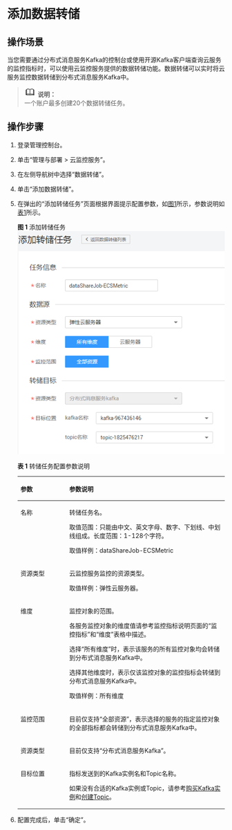 # 添加数据转储<a name="ZH-CN_TOPIC_0186903524"></a>

## 操作场景<a name="section132011812113517"></a>

当您需要通过分布式消息服务Kafka的控制台或使用开源Kafka客户端查询云服务的监控指标时，可以使用云监控服务提供的数据转储功能。数据转储可以实时将云服务监控数据转储到分布式消息服务Kafka中。

>![](public_sys-resources/icon-note.gif) **说明：**   
>一个账户最多创建20个数据转储任务。  

## 操作步骤<a name="section4511161103217"></a>

1.  登录管理控制台。
2.  单击“管理与部署 \> 云监控服务”。
3.  在左侧导航树中选择“数据转储”。
4.  单击“添加数据转储”。
5.  在弹出的“添加转储任务”页面根据界面提示配置参数，如[图1](#fig1063291814577)所示，参数说明如[表1](#table133239595719)所示。

    **图 1**  添加转储任务<a name="fig1063291814577"></a>  
    ![](figures/添加转储任务.png "添加转储任务")

    **表 1**  转储任务配置参数说明

    <a name="table133239595719"></a>
    <table><thead align="left"><tr id="row1232075145712"><th class="cellrowborder" valign="top" width="23.53%" id="mcps1.2.3.1.1"><p id="p17319145155711"><a name="p17319145155711"></a><a name="p17319145155711"></a>参数</p>
    </th>
    <th class="cellrowborder" valign="top" width="76.47%" id="mcps1.2.3.1.2"><p id="p63197519572"><a name="p63197519572"></a><a name="p63197519572"></a>参数说明</p>
    </th>
    </tr>
    </thead>
    <tbody><tr id="row0320051572"><td class="cellrowborder" valign="top" width="23.53%" headers="mcps1.2.3.1.1 "><p id="p123205565712"><a name="p123205565712"></a><a name="p123205565712"></a>名称</p>
    </td>
    <td class="cellrowborder" valign="top" width="76.47%" headers="mcps1.2.3.1.2 "><p id="p932015510575"><a name="p932015510575"></a><a name="p932015510575"></a>转储任务名。</p>
    <p id="p14416568424"><a name="p14416568424"></a><a name="p14416568424"></a>取值范围：只能由中文、英文字母、数字、下划线、中划线组成。长度范围：1-128个字符。</p>
    <p id="p36872284212"><a name="p36872284212"></a><a name="p36872284212"></a>取值样例：dataShareJob-ECSMetric</p>
    </td>
    </tr>
    <tr id="row332055105710"><td class="cellrowborder" valign="top" width="23.53%" headers="mcps1.2.3.1.1 "><p id="p1526393624116"><a name="p1526393624116"></a><a name="p1526393624116"></a>资源类型</p>
    </td>
    <td class="cellrowborder" valign="top" width="76.47%" headers="mcps1.2.3.1.2 "><p id="p1432055195710"><a name="p1432055195710"></a><a name="p1432055195710"></a>云监控服务监控的资源类型。</p>
    <p id="p1532019517576"><a name="p1532019517576"></a><a name="p1532019517576"></a>取值样例：弹性云服务器。</p>
    </td>
    </tr>
    <tr id="row932025105711"><td class="cellrowborder" valign="top" width="23.53%" headers="mcps1.2.3.1.1 "><p id="p617834484110"><a name="p617834484110"></a><a name="p617834484110"></a>维度</p>
    </td>
    <td class="cellrowborder" valign="top" width="76.47%" headers="mcps1.2.3.1.2 "><p id="p13200512574"><a name="p13200512574"></a><a name="p13200512574"></a>监控对象的范围。</p>
    <p id="p1999513315526"><a name="p1999513315526"></a><a name="p1999513315526"></a>各服务监控对象的维度值请参考监控指标说明页面的“监控指标”和“维度”表格中描述。</p>
    <p id="p9659102175417"><a name="p9659102175417"></a><a name="p9659102175417"></a>选择“所有维度”时，表示该服务的所有监控对象均会转储到分布式消息服务Kafka中。</p>
    <p id="p1758118239547"><a name="p1758118239547"></a><a name="p1758118239547"></a>选择其他维度时，表示仅该监控对象的监控指标会转储到分布式消息服务Kafka中。</p>
    <p id="p0821012433"><a name="p0821012433"></a><a name="p0821012433"></a>取值样例：所有维度</p>
    </td>
    </tr>
    <tr id="row143216525714"><td class="cellrowborder" valign="top" width="23.53%" headers="mcps1.2.3.1.1 "><p id="p73201751577"><a name="p73201751577"></a><a name="p73201751577"></a>监控范围</p>
    </td>
    <td class="cellrowborder" valign="top" width="76.47%" headers="mcps1.2.3.1.2 "><p id="p1732055135712"><a name="p1732055135712"></a><a name="p1732055135712"></a>目前仅支持“全部资源”，表示选择的服务的指定监控对象的全部指标都会转储到分布式消息服务Kafka中。</p>
    </td>
    </tr>
    <tr id="row93211250573"><td class="cellrowborder" valign="top" width="23.53%" headers="mcps1.2.3.1.1 "><p id="p203211853572"><a name="p203211853572"></a><a name="p203211853572"></a>资源类型</p>
    </td>
    <td class="cellrowborder" valign="top" width="76.47%" headers="mcps1.2.3.1.2 "><p id="p13321115175719"><a name="p13321115175719"></a><a name="p13321115175719"></a>目前仅支持“分布式消息服务Kafka”。</p>
    </td>
    </tr>
    <tr id="row1832115175714"><td class="cellrowborder" valign="top" width="23.53%" headers="mcps1.2.3.1.1 "><p id="p4959195984118"><a name="p4959195984118"></a><a name="p4959195984118"></a>目标位置</p>
    </td>
    <td class="cellrowborder" valign="top" width="76.47%" headers="mcps1.2.3.1.2 "><p id="p1732115115711"><a name="p1732115115711"></a><a name="p1732115115711"></a>指标发送到的Kafka实例名和Topic名称。</p>
    <p id="p357611423205"><a name="p357611423205"></a><a name="p357611423205"></a>如果没有合适的Kafka实例或Topic，请参考<a href="https://support.huaweicloud.com/usermanual-kafka/kafka-ug-180604013.html" target="_blank" rel="noopener noreferrer">购买Kafka实例</a>和<a href="https://support.huaweicloud.com/usermanual-kafka/kafka-ug-180604018.html  " target="_blank" rel="noopener noreferrer">创建Topic</a>。</p>
    </td>
    </tr>
    </tbody>
    </table>

6.  配置完成后，单击“确定”。

